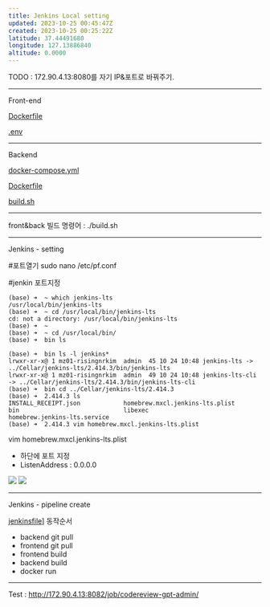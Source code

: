 ```yaml
---
title: Jenkins Local setting
updated: 2023-10-25 00:45:47Z
created: 2023-10-25 00:25:22Z
latitude: 37.44491680
longitude: 127.13886840
altitude: 0.0000
---
```



TODO : 172.90.4.13:8080를 자기 IP&포트로 바꿔주기.



---

Front-end


[Dockerfile](../_resources/Dockerfile)

[.env](../_resources/제목%20없음.env)






---

Backend



[docker-compose.yml](../_resources/docker-compose.yml)



[Dockerfile](../_resources/Dockerfile-1)




[build.sh](../_resources/build.sh)


---

front&back 빌드 명령어 : ./build.sh 



---

Jenkins - setting

#포트열기
sudo nano /etc/pf.conf

#jenkin 포트지정
```
(base) ➜  ~ which jenkins-lts
/usr/local/bin/jenkins-lts
(base) ➜  ~ cd /usr/local/bin/jenkins-lts
cd: not a directory: /usr/local/bin/jenkins-lts
(base) ➜  ~
(base) ➜  ~ cd /usr/local/bin/
(base) ➜  bin ls

(base) ➜  bin ls -l jenkins*
lrwxr-xr-x@ 1 mz01-risingnrkim  admin  45 10 24 10:48 jenkins-lts -> ../Cellar/jenkins-lts/2.414.3/bin/jenkins-lts
lrwxr-xr-x@ 1 mz01-risingnrkim  admin  49 10 24 10:48 jenkins-lts-cli -> ../Cellar/jenkins-lts/2.414.3/bin/jenkins-lts-cli
(base) ➜  bin cd ../Cellar/jenkins-lts/2.414.3
(base) ➜  2.414.3 ls
INSTALL_RECEIPT.json            homebrew.mxcl.jenkins-lts.plist
bin                             libexec
homebrew.jenkins-lts.service
(base) ➜  2.414.3 vim homebrew.mxcl.jenkins-lts.plist
```
vim homebrew.mxcl.jenkins-lts.plist
- 하단에 포트 지정
- ListenAddress : 0.0.0.0  
<img src="{{ site.baseurl }}/assets/eba2bd1791c713a10fd6fc9b2207fb56.png"/>



<img src="{{ site.baseurl }}/assets/3a31bf0e77ea22193ef52edecdcdd245.png"/>


---
Jenkins - pipeline create


<a href="{{ site.baseurl }}/assets/jenkinsfile"/>jenkinsfile</a>]
동작순서
* backend git pull
* frontend git pull
* frontend build
* backend build
* docker run


  
---
Test : http://172.90.4.13:8082/job/codereview-gpt-admin/

















